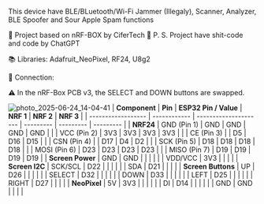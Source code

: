This device have BLE/BLuetooth/Wi-Fi Jammer (Illegaly), Scanner, Analyzer, BLE Spoofer and Sour Apple Spam functions

👀 Project based on nRF-BOX by CiferTech
💩 P. S. Project have shit-code and code by ChatGPT

📚 Libraries:
Adafruit_NeoPixel, RF24, U8g2

🧮 Connection:

⚠ In the nRF-Box PCB v3, the SELECT and DOWN buttons are swapped.

![photo_2025-06-24_14-04-41](https://github.com/user-attachments/assets/9a66c325-6429-49e9-9632-44f2e17ffe3d)
| **Component**      | **Pin**      | **ESP32 Pin / Value** | **NRF 1** | **NRF 2** | **NRF 3** |
| ------------------ | ------------ | --------------------- | --------- | --------- | --------- |
| **NRF24**          | GND (Pin 1)  | GND                   | GND       | GND       | GND       |
|                    | VCC (Pin 2)  | 3V3                   | 3V3       | 3V3       | 3V3       |
|                    | CE (Pin 3)   |                       | D5        | D16       | D15       |
|                    | CSN (Pin 4)  |                       | D17       | D4        | D2        |
|                    | SCK (Pin 5)  | D18                   | D18       | D18       | D18       |
|                    | MOSI (Pin 6) | D23                   | D23       | D23       | D23       |
|                    | MISO (Pin 7) | D19                   | D19       | D19       | D19       |
| **Screen Power**   | GND          | GND                   |           |           |           |
|                    | VDD/VCC      | 3V3                   |           |           |           |
| **Screen I2C**     | SCK/SCL      | D22                   |           |           |           |
|                    | SDA          | D21                   |           |           |           |
| **Screen Buttons** | UP           | D26                   |           |           |           |
|                    | SELECT       | D32                   |           |           |           |
|                    | DOWN         | D33                   |           |           |           |
|                    | LEFT         | D25                   |           |           |           |
|                    | RIGHT        | D27                   |           |           |           |
| **NeoPixel**       | 5V           | 3V3                   |           |           |           |
|                    | DI           | D14                   |           |           |           |
|                    | GND          | GND                   |           |           |           |


